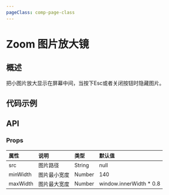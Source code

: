 ```yaml
---
pageClass: comp-page-class
---
```

# Zoom 图片放大镜

## 概述
把小图片放大显示在屏幕中间，当按下Esc或者关闭按钮时隐藏图片。

## 代码示例
<ClientOnly>
<row>
    <cell span="12" class="pr-20">
        <componetTemplate title="基础用法" template="ui/templates/zoom/1.html">
            <template v-slot:demo>
                <img src="../../images/framework.jpg" v-zoom  style="width: 100px;"/>
            </template>
            <template v-slot:description>
                <p>在img标签上设置v-zoom指令，点击显示原图片。</p>
            </template>
        </componetTemplate>
    </cell>
    <cell span="12" class="pl-20">
        <componetTemplate title="高级用法" template="ui/templates/zoom/2.html">
            <template v-slot:demo>
                <Wb-button v-zoom="zoomOption" type="primary">点击查看图片</Wb-button>
            </template>
            <template v-slot:description>
                <p>在任何dom或者组件上设置zoom指令，当点击时都会显示放大的图片</p>
                <p>src表示图片的路径，minWidth表示图片的最小宽度，maxWidth表示图片的最大宽度</p>
            </template>
        </componetTemplate>
    </cell>
</Row>
</ClientOnly>

<script>
import png from "../../images/framework.jpg"
export default {
    data() {
        return {
            zoomOption: {
                src: png,
                minWidth: 200,
                maxWidth: 500
            }
        }
    },
    methods: {
    }
}
</script>

## API

### Props
| 属性           | 说明                       | 类型     |        默认值                                          |
|:--------------|:--------------------------|:--------|:-----------------------------------------------------|
| src          |  图片路径  | String  |        null              |
| minWidth       | 图片最小宽度 | Number   |                     140                        |
| maxWidth        | 图片最大宽度 | Number   |                     window.innerWidth * 0.8                        |


